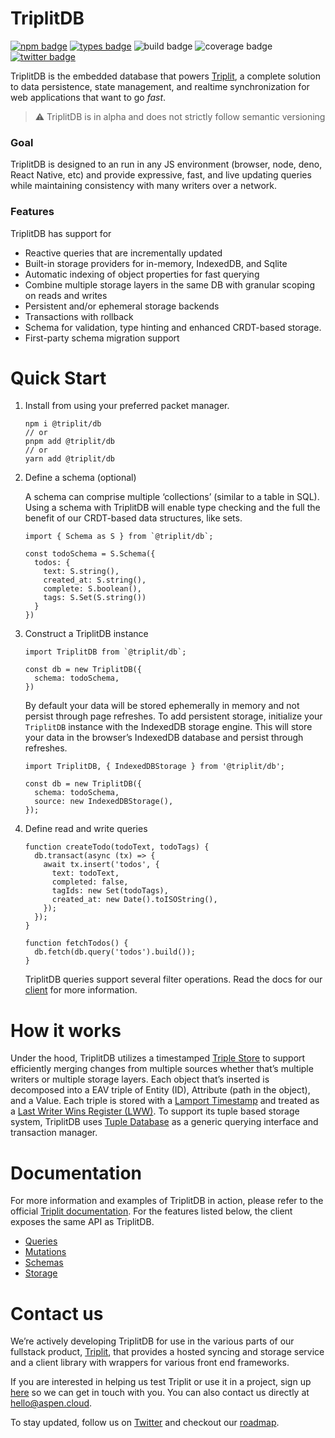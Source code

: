 # TriplitDB

[![npm badge](https://img.shields.io/npm/v/@triplit/db)](https://www.npmjs.com/package/@triplit/db)
[![types badge](https://img.shields.io/npm/types/@triplit/db)](https://www.triplit.dev/docs/schemas)
![build badge](https://github.com/aspen-cloud/triplit/actions/workflows/build-db.yml/badge.svg)
![coverage badge](https://img.shields.io/endpoint?url=https://gist.githubusercontent.com/pbohlman/f5f2c109373b081a8d894d8289f135e3/raw/triplit_coverage.json)
[![twitter badge](https://img.shields.io/badge/twitter-%40triplit__dev-1DA1F2)](https://twitter.com/triplit_dev)

<!-- add these when the repo goes public -->
<!-- ![build badge](https://img.shields.io/github/actions/workflow/status/aspen-cloud/triplit/build-db?label=build) -->
<!-- [![license badge](https://img.shields.io/github/license/aspen-cloud/triplit)](https://github.com/aspen-cloud/triplit/blob/main/LICENSE) -->

TriplitDB is the embedded database that powers [Triplit](https://triplit.dev/), a complete solution to data persistence, state management, and realtime synchronization for web applications that want to go _fast_.

> ⚠️ TriplitDB is in alpha and does not strictly follow semantic versioning

### Goal

TriplitDB is designed to an run in any JS environment (browser, node, deno, React Native, etc) and provide expressive, fast, and live updating queries while maintaining consistency with many writers over a network.

### Features

TriplitDB has support for

- Reactive queries that are incrementally updated
- Built-in storage providers for in-memory, IndexedDB, and Sqlite
- Automatic indexing of object properties for fast querying
- Combine multiple storage layers in the same DB with granular scoping on reads and writes
- Persistent and/or ephemeral storage backends
- Transactions with rollback
- Schema for validation, type hinting and enhanced CRDT-based storage.
- First-party schema migration support

# Quick Start

1. Install from using your preferred packet manager.

   ```
   npm i @triplit/db
   // or
   pnpm add @triplit/db
   // or
   yarn add @triplit/db
   ```

2. Define a schema (optional)

   A schema can comprise multiple ‘collections’ (similar to a table in SQL). Using a schema with TriplitDB will enable type checking and the full the benefit of our CRDT-based data structures, like sets.

   ```tsx
   import { Schema as S } from `@triplit/db`;

   const todoSchema = S.Schema({
     todos: {
       text: S.string(),
       created_at: S.string(),
       complete: S.boolean(),
       tags: S.Set(S.string())
     }
   })
   ```

3. Construct a TriplitDB instance

   ```tsx
   import TriplitDB from `@triplit/db`;

   const db = new TriplitDB({
     schema: todoSchema,
   })
   ```

   By default your data will be stored ephemerally in memory and not persist through page refreshes. To add persistent storage, initialize your `TriplitDB` instance with the IndexedDB storage engine. This will store your data in the browser’s IndexedDB database and persist through refreshes.

   ```tsx
   import TriplitDB, { IndexedDBStorage } from '@triplit/db';

   const db = new TriplitDB({
     schema: todoSchema,
     source: new IndexedDBStorage(),
   });
   ```

4. Define read and write queries

   ```tsx
   function createTodo(todoText, todoTags) {
     db.transact(async (tx) => {
       await tx.insert('todos', {
         text: todoText,
         completed: false,
         tagIds: new Set(todoTags),
         created_at: new Date().toISOString(),
       });
     });
   }

   function fetchTodos() {
     db.fetch(db.query('todos').build());
   }
   ```

   TriplitDB queries support several filter operations. Read the docs for our [client](https://www.triplit.dev/docs/queries) for more information.

# How it works

Under the hood, TriplitDB utilizes a timestamped [Triple Store](https://en.wikipedia.org/wiki/Triplestore) to support efficiently merging changes from multiple sources whether that’s multiple writers or multiple storage layers. Each object that’s inserted is decomposed into a EAV triple of Entity (ID), Attribute (path in the object), and a Value. Each triple is stored with a [Lamport Timestamp](https://en.wikipedia.org/wiki/Lamport_timestamp) and treated as a [Last Writer Wins Register (LWW)](https://www.notion.so/You-probably-don-t-need-text-CRDTs-dce9cf7a42b64726893b3d69cd9070c3?pvs=21). To support its tuple based storage system, TriplitDB uses [Tuple Database](https://github.com/ccorcos/tuple-database/) as a generic querying interface and transaction manager.

# Documentation

For more information and examples of TriplitDB in action, please refer to the official [Triplit documentation](https://wwww.triplit.dev/docs). For the features listed below, the client exposes the same API as TriplitDB.

- [Queries](https://www.triplit.dev/docs/queries)
- [Mutations](https://www.triplit.dev/docs/mutations)
- [Schemas](https://www.triplit.dev/docs/schemas)
- [Storage](https://www.triplit.dev/docs/storage)

# Contact us

We’re actively developing TriplitDB for use in the various parts of our fullstack product, [Triplit](https://www.triplit.dev), that provides a hosted syncing and storage service and a client library with wrappers for various front end frameworks.

If you are interested in helping us test Triplit or use it in a project, sign up [here](https://www.triplit.dev/waitlist) so we can get in touch with you. You can also contact us directly at [hello@aspen.cloud](mailto:hello@aspen.cloud).

To stay updated, follow us on [Twitter](https://twitter.com/triplit_dev) and checkout our [roadmap](https://www.triplit.dev/roadmap).

